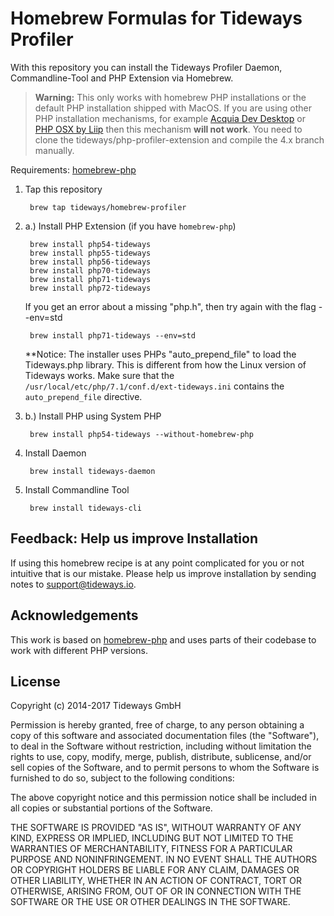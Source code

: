 # Homebrew Formulas for Tideways Profiler

With this repository you can install the Tideways Profiler Daemon, Commandline-Tool and PHP Extension via Homebrew.

> **Warning:** This only works with homebrew PHP installations or the default PHP
> installation shipped with MacOS.  If you are using other PHP installation
> mechanisms, for example [Acquia Dev
> Desktop](https://www.acquia.com/drupal/acquia-dev-desktop) or [PHP OSX by
> Liip](https://php-osx.liip.ch/) then this mechanism **will not work**. You need
> to clone the tideways/php-profiler-extension and compile the 4.x branch
> manually.

Requirements: [homebrew-php](https://github.com/Homebrew/homebrew-php)

1. Tap this repository

	    brew tap tideways/homebrew-profiler

2. a.) Install PHP Extension (if you have `homebrew-php`)

	    brew install php54-tideways
	    brew install php55-tideways
	    brew install php56-tideways
	    brew install php70-tideways
	    brew install php71-tideways
	    brew install php72-tideways

    If you get an error about a missing "php.h", then try again with the flag --env=std

	    brew install php71-tideways --env=std

    **Notice: The installer uses PHPs "auto_prepend_file" to load the Tideways.php library.
    This is different from how the Linux version of Tideways works. Make sure that
    the `/usr/local/etc/php/7.1/conf.d/ext-tideways.ini` contains the `auto_prepend_file`
    directive.

2. b.) Install PHP using System PHP

        brew install php54-tideways --without-homebrew-php

3. Install Daemon

	    brew install tideways-daemon

4. Install Commandline Tool

	    brew install tideways-cli

## Feedback: Help us improve Installation

If using this homebrew recipe is at any point complicated for you or not
intuitive that is our mistake. Please help us improve installation by sending
notes to [support@tideways.io](mailto:support@tideways.io).

## Acknowledgements

This work is based on [homebrew-php](https://github.com/Homebrew/homebrew-php)
and uses parts of their codebase to work with different PHP versions.

## License

Copyright (c) 2014-2017 Tideways GmbH

Permission is hereby granted, free of charge, to any person obtaining a copy of
this software and associated documentation files (the "Software"), to deal in
the Software without restriction, including without limitation the rights to
use, copy, modify, merge, publish, distribute, sublicense, and/or sell copies
of the Software, and to permit persons to whom the Software is furnished to do
so, subject to the following conditions:

The above copyright notice and this permission notice shall be included in all
copies or substantial portions of the Software.

THE SOFTWARE IS PROVIDED "AS IS", WITHOUT WARRANTY OF ANY KIND, EXPRESS OR
IMPLIED, INCLUDING BUT NOT LIMITED TO THE WARRANTIES OF MERCHANTABILITY,
FITNESS FOR A PARTICULAR PURPOSE AND NONINFRINGEMENT. IN NO EVENT SHALL THE
AUTHORS OR COPYRIGHT HOLDERS BE LIABLE FOR ANY CLAIM, DAMAGES OR OTHER
LIABILITY, WHETHER IN AN ACTION OF CONTRACT, TORT OR OTHERWISE, ARISING FROM,
OUT OF OR IN CONNECTION WITH THE SOFTWARE OR THE USE OR OTHER DEALINGS IN THE
SOFTWARE.
